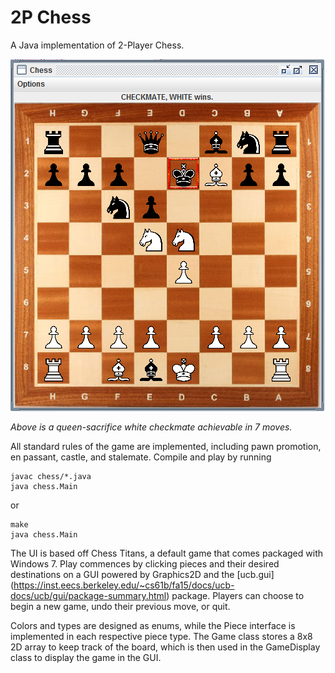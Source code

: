 # 2P Chess
A Java implementation of 2-Player Chess.

![Preview](chess/images/preview.PNG)

*Above is a queen-sacrifice white checkmate achievable in 7 moves.*

All standard rules of the game are implemented, including pawn promotion, en passant, castle, and stalemate. Compile and play by running
```
javac chess/*.java
java chess.Main
```
or
```
make
java chess.Main
```

The UI is based off Chess Titans, a default game that comes packaged with Windows 7. Play commences by clicking pieces and their desired destinations on a GUI powered by Graphics2D and the [ucb.gui] (https://inst.eecs.berkeley.edu/~cs61b/fa15/docs/ucb-docs/ucb/gui/package-summary.html) package. Players can choose to begin a new game, undo their previous move, or quit.

Colors and types are designed as enums, while the Piece interface is implemented in each respective piece type. The Game class stores a 8x8 2D array to keep track of the board, which is then used in the GameDisplay class to display the game in the GUI.
